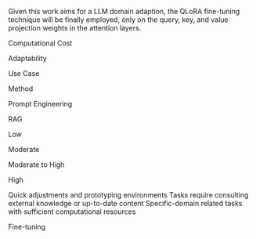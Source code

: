 Given this work aims for a LLM domain adaption, the QLoRA fine-tuning technique
will be finally employed, only on the query, key, and value projection weights in the
attention layers.

Computational
Cost

Adaptability

Use Case

Method

Prompt
Engineering

RAG

Low

Moderate

Moderate to
High

High

Quick adjustments and
prototyping environments
Tasks require consulting
external knowledge or
up-to-date content
Specific-domain related
tasks with sufficient
computational resources

Fine-tuning